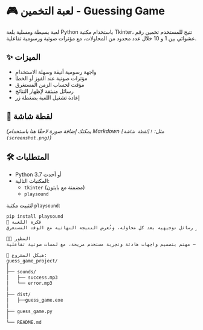 # 🎮 لعبة التخمين - Guessing Game

لعبة بسيطة ومسلية بلغة Python باستخدام مكتبة Tkinter، تتيح للمستخدم تخمين رقم عشوائي بين 1 و 10 خلال عدد محدود من المحاولات، مع مؤثرات صوتية ورسومية تفاعلية.

## ✨ الميزات

- واجهة رسومية أنيقة وسهلة الاستخدام
- مؤثرات صوتية عند الفوز أو الخطأ
- مؤقت لحساب الزمن المستغرق
- رسائل منبثقة لإظهار النتائج
- إعادة تشغيل اللعبة بضغطة زر

## 📸 لقطة شاشة
*(يمكنك إضافة صورة لاحقًا هنا باستخدام Markdown مثل: `![لقطة شاشة](screenshot.png)`)*

## 🛠️ المتطلبات

- Python 3.7 أو أحدث
- المكتبات التالية:
  - `tkinter` (مضمنة مع بايثون)
  - `playsound`
  
لتثبيت مكتبة `playsound`:
```bash
pip install playsound
🧠 فكرة اللعبة
يتم اختيار رقم عشوائي بين 1 و 10، وعلى المستخدم تخمينه خلال 5 محاولات. تظهر رسائل توجيهية بعد كل محاولة، وتُعرض النتيجة النهائية مع الوقت المستغرق.

👨‍💻 المطور
إبراهيم غريب – مهتم بتصميم واجهات هادئة وتجربة مستخدم مريحة، مع لمسات صوتية تفاعلية.

📁 هيكل المشروع:
guess_game_project/
│
├── sounds/
│   ├── success.mp3
│   └── error.mp3
│
├── dist/
│   ├──guess_game.exe
│
├── guess_game.py
│
└── README.md
